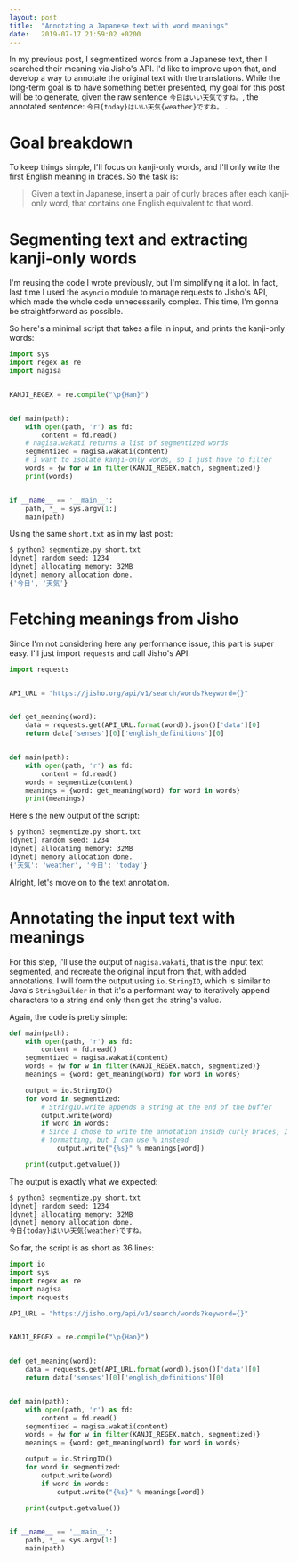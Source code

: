 ```yaml
---
layout: post
title:  "Annotating a Japanese text with word meanings"
date:   2019-07-17 21:59:02 +0200
---
```


In my previous post, I segmentized words from a Japanese text, then I searched their meaning via Jisho's API.
I'd like to improve upon that, and develop a way to annotate the original text with the translations.
While the long-term goal is to have something better presented, my goal for this post will be to generate, given the raw sentence `今日はいい天気ですね。`, the annotated sentence: `今日{today}はいい天気{weather}ですね。` .

# Goal breakdown

To keep things simple, I'll focus on kanji-only words, and I'll only write the first English meaning in braces.
So the task is:

> Given a text in Japanese, insert a pair of curly braces after each kanji-only word, that contains one English equivalent to that word.


# Segmenting text and extracting kanji-only words

I'm reusing the code I wrote previously, but I'm simplifying it a lot.
In fact, last time I used the `asyncio` module to manage requests to Jisho's API, which made the whole code unnecessarily complex.
This time, I'm gonna be straightforward as possible.

So here's a minimal script that takes a file in input, and prints the kanji-only words:

```python
import sys
import regex as re
import nagisa


KANJI_REGEX = re.compile("\p{Han}")


def main(path):
    with open(path, 'r') as fd:
        content = fd.read()
    # nagisa.wakati returns a list of segmentized words
    segmentized = nagisa.wakati(content)
    # I want to isolate kanji-only words, so I just have to filter
    words = {w for w in filter(KANJI_REGEX.match, segmentized)}
    print(words)


if __name__ == '__main__':
    path, *_ = sys.argv[1:]
    main(path)
```

Using the same `short.txt` as in my last post:

```bash
$ python3 segmentize.py short.txt
[dynet] random seed: 1234
[dynet] allocating memory: 32MB
[dynet] memory allocation done.
{'今日', '天気'}
```


# Fetching meanings from Jisho

Since I'm not considering here any performance issue, this part is super easy.
I'll just import `requests` and call Jisho's API:

```python
import requests


API_URL = "https://jisho.org/api/v1/search/words?keyword={}"


def get_meaning(word):
    data = requests.get(API_URL.format(word)).json()['data'][0]
    return data['senses'][0]['english_definitions'][0]


def main(path):
    with open(path, 'r') as fd:
        content = fd.read()
    words = segmentize(content)
    meanings = {word: get_meaning(word) for word in words}
    print(meanings)
```

Here's the new output of the script:

```bash
$ python3 segmentize.py short.txt 
[dynet] random seed: 1234
[dynet] allocating memory: 32MB
[dynet] memory allocation done.
{'天気': 'weather', '今日': 'today'}
```

Alright, let's move on to the text annotation.


# Annotating the input text with meanings

For this step, I'll use the output of `nagisa.wakati`, that is the input text segmented, and recreate the original input from that, with added annotations.
I will form the output using `io.StringIO`, which is similar to Java's `StringBuilder` in that it's a performant way to iteratively append characters to a string and only then get the string's value.

Again, the code is pretty simple:


```python
def main(path):
    with open(path, 'r') as fd:
        content = fd.read()
    segmentized = nagisa.wakati(content)
    words = {w for w in filter(KANJI_REGEX.match, segmentized)}
    meanings = {word: get_meaning(word) for word in words}

    output = io.StringIO()
    for word in segmentized:
    	# StringIO.write appends a string at the end of the buffer
        output.write(word)
        if word in words:
	    # Since I chose to write the annotation inside curly braces, I cannot use the common
	    # formatting, but I can use % instead
            output.write("{%s}" % meanings[word])

    print(output.getvalue())
```

The output is exactly what we expected:

```bash
$ python3 segmentize.py short.txt 
[dynet] random seed: 1234
[dynet] allocating memory: 32MB
[dynet] memory allocation done.
今日{today}はいい天気{weather}ですね。
```

So far, the script is as short as 36 lines:

```python
import io
import sys
import regex as re
import nagisa
import requests

API_URL = "https://jisho.org/api/v1/search/words?keyword={}"


KANJI_REGEX = re.compile("\p{Han}")


def get_meaning(word):
    data = requests.get(API_URL.format(word)).json()['data'][0]
    return data['senses'][0]['english_definitions'][0]


def main(path):
    with open(path, 'r') as fd:
        content = fd.read()
    segmentized = nagisa.wakati(content)
    words = {w for w in filter(KANJI_REGEX.match, segmentized)}
    meanings = {word: get_meaning(word) for word in words}

    output = io.StringIO()
    for word in segmentized:
        output.write(word)
        if word in words:
            output.write("{%s}" % meanings[word])

    print(output.getvalue())


if __name__ == '__main__':
    path, *_ = sys.argv[1:]
    main(path)
```
